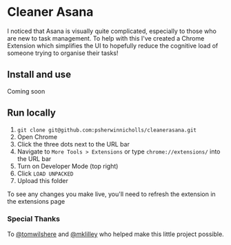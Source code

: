 # Cleaner Asana
I noticed that Asana is visually quite complicated, especially to those who are new to task management. To help with this I've created a Chrome Extension which simplifies the UI to hopefully reduce the cognitive load of someone trying to organise their tasks!

## Install and use
<!-- [Download Cleaner Asana on the Chrome Webstore]() -->
Coming soon

## Run locally
1. `git clone git@github.com:psherwinnicholls/cleanerasana.git`
2. Open Chrome
3. Click the three dots next to the URL bar
4. Navigate to `More Tools > Extensions` or type `chrome://extensions/` into the URL bar
5. Turn on Developer Mode (top right)
6. Click `LOAD UNPACKED`
7. Upload this folder

To see any changes you make live, you'll need to refresh the extension in the extensions page

### Special Thanks
To [@tomwilshere](https://github.com/mklilley) and [@mklilley](https://github.com/tomwilshere) who helped make this little project possible.
